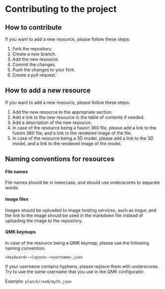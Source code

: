 # Contributing to the project

## How to contribute

If you want to add a new resource, please follow these steps:

1. Fork the repository.
2. Create a new branch.
3. Add the new resource.
4. Commit the changes.
5. Push the changes to your fork.
6. Create a pull request.

## How to add a new resource

If you want to add a new resource, please follow these steps:

1. Add the new resource to the appropriate section.
2. Add a link to the new resource in the table of contents if needed.
3. Add a description of the new resource.
4. In case of the resource being a fusion 360 file, please add a link to the fusion 360 file, and a link to the rendered image of the file.
5. In case of the resource being a 3D model, please add a link to the 3D model, and a link to the rendered image of the model.

## Naming conventions for resources

#### File names

File names should be in lowercase, and should use underscores to separate words.

#### Image files

Images should be uploaded to image hosting services, such as imgur, and the link to the image should be used in the markdown file instead of uploading the image to the repository.

#### QMK keymaps

In case of the resource being a QMK keymap, please use the following naming convention:

```text
<keyboard>-<layout>-<username>.json
```

If your username contains hyphens, please replace them with underscores. Try to use the same username that you use in the QMK configurator.

Example: `planck/rev6/myth.json`
